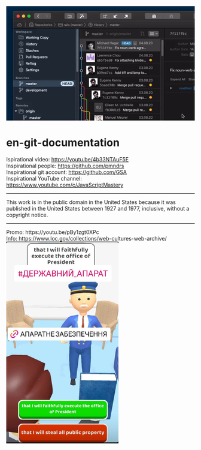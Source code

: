 <img src="https://raw.githubusercontent.com/nazar-chepliaka/en-git-documentation/main/attachments/gif/teaser.gif" title="seems to be git-tower video">

# en-git-documentation

Ispirational video: https://youtu.be/4b33NTAuF5E <br>
Inspirational people: https://github.com/pmndrs <br>
Inspirational git account: https://github.com/GSA <br>
Inspirational YouTube channel: https://www.youtube.com/c/JavaScriptMastery

<hr></hr>

This work is in the public domain in the United States because it was published in the United States between 1927 and 1977, inclusive, without a copyright notice.
<br>
<hr></hr>
Promo: https://youtu.be/pBy1zgt0XPc <br>
Info: https://www.loc.gov/collections/web-cultures-web-archive/ <br>

<img width="300" src="https://raw.githubusercontent.com/nazar-chepliaka/en-git-documentation/main/attachments/screenshots/photo_2022-11-11_22-56-48.jpg">
